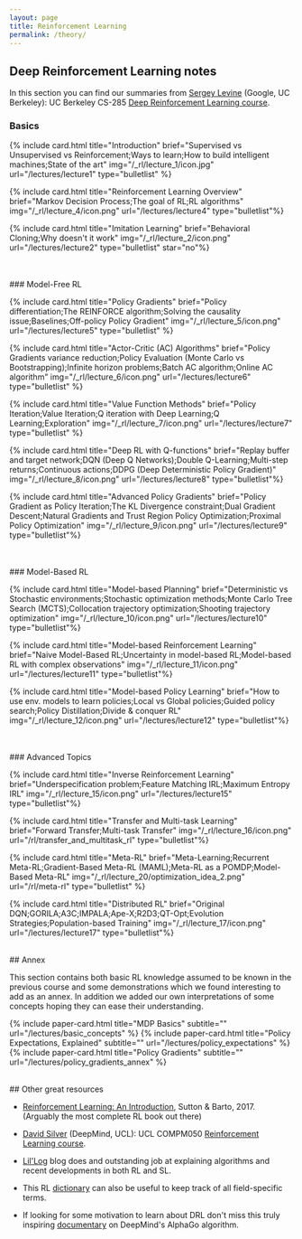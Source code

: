 ```yaml
---
layout: page
title: Reinforcement Learning
permalink: /theory/
---
```


<!-- This page contains explanations of diverse RL lines of work. -->

## Deep Reinforcement Learning notes

In this section you can find our summaries from [Sergey Levine](https://people.eecs.berkeley.edu/~svlevine/) (Google, UC Berkeley): UC Berkeley CS-285 [Deep Reinforcement Learning course](http://rail.eecs.berkeley.edu/deeprlcourse/).

<!--
To add a lecture one must add a line with the following code:

include card.html title="" brief="" img="" url="" type=""

title:      The title of the lecture 
img:        An image that represents the lecture, or leave "" for no image
url:        The url of the lecture post
type:       "bulletlist" or "description".
brief:      The text conten of the card. If type is "bulletlist",
            semicolons are used to split the text into bullet points.
            If type is "description", semicolons are parsed as newlines.
subtitle:   Leave empty in lectures
-->

### Basics

{% include card.html title="Introduction" brief="Supervised vs Unsupervised vs Reinforcement;Ways to learn;How to build intelligent machines;State of the art" img="/_rl/lecture_1/icon.jpg" url="/lectures/lecture1" type="bulletlist" %}

{% include card.html title="Reinforcement Learning Overview" brief="Markov Decision Process;The goal of RL;RL algorithms" img="/_rl/lecture_4/icon.png" url="/lectures/lecture4" type="bulletlist"%}

{% include card.html title="Imitation Learning" brief="Behavioral Cloning;Why doesn't it work" img="/_rl/lecture_2/icon.png" url="/lectures/lecture2" type="bulletlist" star="no"%}

<br>
<br>
### Model-Free RL

{% include card.html title="Policy Gradients" brief="Policy differentiation;The REINFORCE algorithm;Solving the causality issue;Baselines;Off-policy Policy Gradient" img="/_rl/lecture_5/icon.png" url="/lectures/lecture5" type="bulletlist" %}


{% include card.html title="Actor-Critic (AC) Algorithms" brief="Policy Gradients variance reduction;Policy Evaluation (Monte Carlo vs Bootstrapping);Infinite horizon problems;Batch AC algorithm;Online AC algorithm" img="/_rl/lecture_6/icon.png" url="/lectures/lecture6" type="bulletlist" %}


{% include card.html title="Value Function Methods" brief="Policy Iteration;Value Iteration;Q iteration with Deep Learning;Q Learning;Exploration" img="/_rl/lecture_7/icon.png" url="/lectures/lecture7" type="bulletlist" %}


{% include card.html title="Deep RL with Q-functions" brief="Replay buffer and target network;DQN (Deep Q Networks);Double Q-Learning;Multi-step returns;Continuous actions;DDPG (Deep Deterministic Policy Gradient)" img="/_rl/lecture_8/icon.png" url="/lectures/lecture8" type="bulletlist"%}


{% include card.html title="Advanced Policy Gradients" brief="Policy Gradient as Policy Iteration;The KL Divergence constraint;Dual Gradient Descent;Natural Gradients and Trust Region Policy Optimization;Proximal Policy Optimization" img="/_rl/lecture_9/icon.png" url="/lectures/lecture9" type="bulletlist"%}

<br>
<br>
### Model-Based RL

{% include card.html title="Model-based Planning" brief="Deterministic vs Stochastic environments;Stochastic optimization methods;Monte Carlo Tree Search (MCTS);Collocation trajectory optimization;Shooting trajectory optimization" img="/_rl/lecture_10/icon.png" url="/lectures/lecture10" type="bulletlist"%}

{% include card.html title="Model-based Reinforcement Learning" brief="Naive Model-Based RL;Uncertainty in model-based RL;Model-based RL with complex observations" img="/_rl/lecture_11/icon.png" url="/lectures/lecture11" type="bulletlist"%}

{% include card.html title="Model-based Policy Learning" brief="How to use env. models to learn policies;Local vs Global policies;Guided policy search;Policy Distillation;Divide & conquer RL" img="/_rl/lecture_12/icon.png" url="/lectures/lecture12" type="bulletlist"%}

<br>
<br>
### Advanced Topics


<!-- {% include card.html title="Lecture 14: Control as inference" brief="" img="" url="" %} -->

{% include card.html title="Inverse Reinforcement Learning" brief="Underspecification problem;Feature Matching IRL;Maximum Entropy IRL" img="/_rl/lecture_15/icon.png" url="/lectures/lecture15" type="bulletlist"%}

{% include card.html title="Transfer and Multi-task Learning" brief="Forward Transfer;Multi-task Transfer" img="/_rl/lecture_16/icon.png" url="/rl/transfer_and_multitask_rl" type="bulletlist"%}

<!-- {% include card.html title="Lecture 18: Exploration (Part 1)" brief="" img="" url="" %} -->
<!-- {% include card.html title="Lecture 19: Exploration (Part 2)" brief="" img="" url="" %} -->
{% include card.html title="Meta-RL" brief="Meta-Learning;Recurrent Meta-RL;Gradient-Based Meta-RL (MAML);Meta-RL as a POMDP;Model-Based Meta-RL" img="/_rl/lecture_20/optimization_idea_2.png" url="/rl/meta-rl" type="bulletlist" %}
<!-- {% include card.html title="Lecture 21: Information Theory, Open Problems" brief="" img="" url="" %} -->

{% include card.html title="Distributed RL"
brief="Original DQN;GORILA;A3C;IMPALA;Ape-X;R2D3;QT-Opt;Evolution Strategies;Population-based Training"
img="/_rl/lecture_17/icon.png" url="/lectures/lecture17" type="bulletlist"%}

<br>
## Annex

This section contains both basic RL knowledge assumed to be known in the previous course and some demonstrations which we found interesting to add as an annex.
In addition we added our own interpretations of some concepts hoping they can ease their understanding.

<!-- - [Annex 1: MDP Basics](/lectures/basic_concepts) -->

{% include paper-card.html title="MDP Basics" subtitle="" url="/lectures/basic_concepts"   %}
{% include paper-card.html title="Policy Expectations, Explained" subtitle="" url="/lectures/policy_expectations"   %}
{% include paper-card.html title="Policy Gradients" subtitle="" url="/lectures/policy_gradients_annex"   %}

<br>
## Other great resources

- [Reinforcement Learning: An Introduction](http://incompleteideas.net/book/bookdraft2017nov5.pdf), Sutton & Barto, 2017. (Arguably the most complete RL book out there)

- [David Silver](http://www0.cs.ucl.ac.uk/staff/d.silver/web/Home.html) (DeepMind, UCL): UCL COMPM050 [Reinforcement Learning course](http://www0.cs.ucl.ac.uk/staff/d.silver/web/Teaching.html).

- [Lil'Log](https://lilianweng.github.io/lil-log/) blog does and outstanding job at explaining algorithms and recent developments in both RL and SL.

- This RL [dictionary](https://towardsdatascience.com/the-complete-reinforcement-learning-dictionary-e16230b7d24e) can also be useful to keep track of all field-specific terms.

- If looking for some motivation to learn about DRL don't miss this truly inspiring [documentary](https://www.youtube.com/watch?v=WXuK6gekU1Y) on DeepMind's AlphaGo algorithm. 
